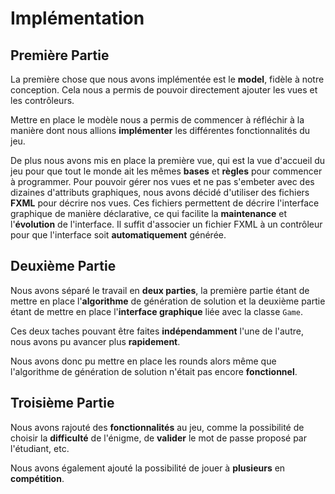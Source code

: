 # Implémentation

## Première Partie

La première chose que nous avons implémentée est le **model**, fidèle à notre conception.
Cela nous a permis de pouvoir directement ajouter les vues et les contrôleurs.

Mettre en place le modèle nous a permis de commencer à réfléchir à la manière dont nous allions **implémenter** les différentes fonctionnalités du jeu.

De plus nous avons mis en place la première vue, qui est la vue d'accueil du jeu pour que tout le monde ait les mêmes **bases** et **règles** pour commencer à programmer.
Pour pouvoir gérer nos vues et ne pas s'embeter avec des dizaines d'attributs graphiques, nous avons décidé d'utiliser des fichiers **FXML** pour décrire nos vues.
Ces fichiers permettent de décrire l'interface graphique de manière déclarative, ce qui facilite la **maintenance** et l'**évolution** de l'interface.
Il suffit d'associer un fichier FXML à un contrôleur pour que l'interface soit **automatiquement** générée.

## Deuxième Partie

Nous avons séparé le travail en **deux parties**, la première partie étant de mettre en place l'**algorithme** de génération de solution et la deuxième partie étant de mettre en place l'**interface graphique** liée avec la classe `Game`.

Ces deux taches pouvant être faites **indépendamment** l'une de l'autre, nous avons pu avancer plus **rapidement**.

Nous avons donc pu mettre en place les rounds alors même que l'algorithme de génération de solution n'était pas encore **fonctionnel**.

## Troisième Partie

Nous avons rajouté des **fonctionnalités** au jeu, comme la possibilité de choisir la **difficulté** de l'énigme, de **valider** le mot de passe proposé par l'étudiant, etc.

Nous avons également ajouté la possibilité de jouer à **plusieurs** en **compétition**.